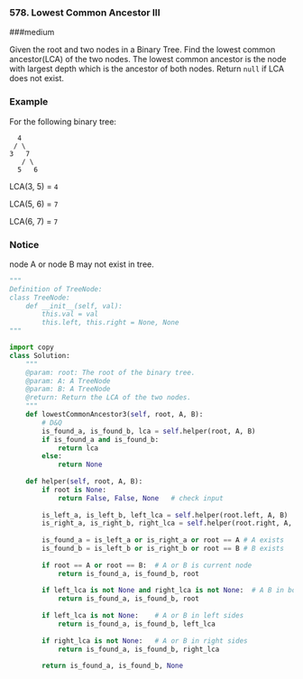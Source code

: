 ### 578. Lowest Common Ancestor III

###medium

Given the root and two nodes in a Binary Tree. Find the lowest common ancestor(LCA) of the two nodes.
The lowest common ancestor is the node with largest depth which is the ancestor of both nodes.
Return `null` if LCA does not exist.

### Example

For the following binary tree:

```
  4
 / \
3   7
   / \
  5   6
```

LCA(3, 5) = `4`

LCA(5, 6) = `7`

LCA(6, 7) = `7`

### Notice

node A or node B may not exist in tree.

```python
"""
Definition of TreeNode:
class TreeNode:
    def __init__(self, val):
        this.val = val
        this.left, this.right = None, None
"""

import copy
class Solution:
    """
    @param: root: The root of the binary tree.
    @param: A: A TreeNode
    @param: B: A TreeNode
    @return: Return the LCA of the two nodes.
    """
    def lowestCommonAncestor3(self, root, A, B):
        # D&Q
        is_found_a, is_found_b, lca = self.helper(root, A, B)
        if is_found_a and is_found_b:
            return lca
        else:
            return None
    
    def helper(self, root, A, B):
        if root is None:
            return False, False, None   # check input
        
        is_left_a, is_left_b, left_lca = self.helper(root.left, A, B)
        is_right_a, is_right_b, right_lca = self.helper(root.right, A, B)
        
        is_found_a = is_left_a or is_right_a or root == A # A exists
        is_found_b = is_left_b or is_right_b or root == B # B exists
        
        if root == A or root == B:  # A or B is current node
            return is_found_a, is_found_b, root
        
        if left_lca is not None and right_lca is not None:  # A B in both sides
            return is_found_a, is_found_b, root
            
        if left_lca is not None:    # A or B in left sides
            return is_found_a, is_found_b, left_lca
        
        if right_lca is not None:   # A or B in right sides
            return is_found_a, is_found_b, right_lca
        
        return is_found_a, is_found_b, None
```

